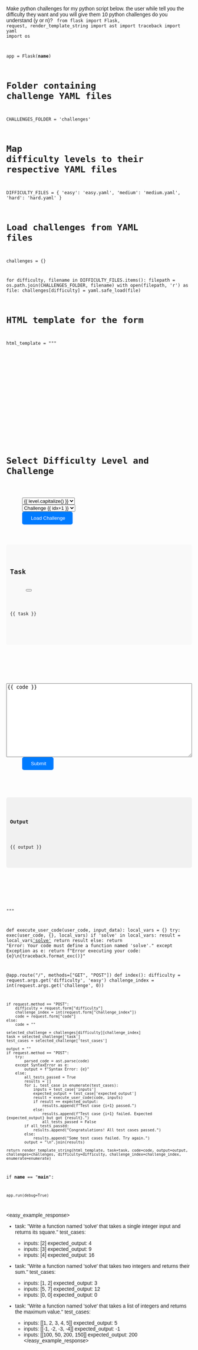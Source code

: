 Make python challenges for my python script below. the user while tell you the difficulty they want and you will give them 10 python challenges do you understand (y or n)?
<code>
from flask import Flask, request, render_template_string
import ast
import traceback
import yaml
import os

app = Flask(__name__)

# Folder containing challenge YAML files
CHALLENGES_FOLDER = 'challenges'

# Map difficulty levels to their respective YAML files
DIFFICULTY_FILES = {
    'easy': 'easy.yaml',
    'medium': 'medium.yaml',
    'hard': 'hard.yaml'
}

# Load challenges from YAML files
challenges = {}

for difficulty, filename in DIFFICULTY_FILES.items():
    filepath = os.path.join(CHALLENGES_FOLDER, filename)
    with open(filepath, 'r') as file:
        challenges[difficulty] = yaml.safe_load(file)

# HTML template for the form
html_template = """
<!doctype html>
<html lang="en">
<head>
  <meta charset="utf-8">
  <title>Python Code Challenge</title>
  <link rel="stylesheet" href="https://cdnjs.cloudflare.com/ajax/libs/font-awesome/5.15.3/css/all.min.css">
  <link rel="stylesheet" href="https://cdnjs.cloudflare.com/ajax/libs/codemirror/5.63.0/codemirror.min.css">
  <script src="https://cdnjs.cloudflare.com/ajax/libs/codemirror/5.63.0/codemirror.min.js"></script>
  <script src="https://cdnjs.cloudflare.com/ajax/libs/codemirror/5.63.0/mode/python/python.min.js"></script>
  <style>
    body { font-family: Arial, sans-serif; margin: 20px; }
    .container { max-width: 800px; margin: 0 auto; }
    .task { background-color: #f9f9f9; padding: 10px; border-radius: 5px; margin-bottom: 20px; }
    .output { background-color: #f1f1f1; padding: 10px; border-radius: 5px; margin-top: 20px; display: block; }
    textarea { width: 100%; height: 200px; font-family: monospace; }
    .btn { padding: 10px 20px; cursor: pointer; background-color: #007bff; color: #fff; border: none; border-radius: 5px; }
    .btn:hover { background-color: #0056b3; }
    .toast { position: fixed; top: 20px; right: 20px; background-color: #007bff; color: #fff; padding: 10px; border-radius: 5px; display: none; }
    .collapse-btn { cursor: pointer; }
    .collapse-content { display: none; }
    .collapse-content.active { display: block; }
  </style>
  <script>
    document.addEventListener('DOMContentLoaded', function() {
      var collapseBtn = document.querySelector('.collapse-btn');
      var collapseContent = document.querySelector('.collapse-content');
      var outputDiv = document.querySelector('.output');

      collapseBtn.addEventListener('click', function() {
        collapseContent.classList.toggle('active');
      });

      // Reset output when new challenge is loaded
      var selectChallenge = document.querySelector('select[name="challenge"]');
      selectChallenge.addEventListener('change', function() {
        outputDiv.innerHTML = ''; // Reset output
      });

      // Show toast message when all tests are passed
      var output = document.querySelector('.output pre');
      if (output && output.innerText.includes('Congratulations! All test cases passed.')) {
        var toast = document.querySelector('.toast');
        toast.style.display = 'block';
        setTimeout(function() {
          toast.style.display = 'none';
        }, 3000);
      }

      // Initialize CodeMirror
      var codeMirrorTextarea = document.querySelector('textarea[name="code"]');
      var codeMirrorEditor = CodeMirror.fromTextArea(codeMirrorTextarea, {
        mode: 'python',
        theme: 'default',
        lineNumbers: true,
        indentUnit: 2, // Set tab to indent 2 spaces
        autofocus: true
      });
    });
  </script>
</head>
<body>
  <div class="container">
    <h1>Select Difficulty Level and Challenge</h1>
    <form method="GET">
      <select name="difficulty">
        {% for level in challenges.keys() %}
          <option value="{{ level }}" {% if level == difficulty %}selected{% endif %}>{{ level.capitalize() }}</option>
        {% endfor %}
      </select>
      <select name="challenge">
        {% for idx, challenge in enumerate(challenges[difficulty]) %}
          <option value="{{ idx }}" {% if idx == challenge_index %}selected{% endif %}>Challenge {{ idx+1 }}</option>
        {% endfor %}
      </select>
      <button type="submit" class="btn"><i class="fas fa-play"></i> Load Challenge</button>
    </form>
    <div class="task">
      <h2>Task</h2>
      <button class="collapse-btn"><i class="fas fa-chevron-down"></i></button>
      <div class="collapse-content active">
        <p>{{ task }}</p>
      </div>
    </div>
    <form method="POST">
      <input type="hidden" name="difficulty" value="{{ difficulty }}">
      <input type="hidden" name="challenge_index" value="{{ challenge_index }}">
      <textarea name="code" placeholder="Write your Python code here...">{{ code }}</textarea>
      <button type="submit" class="btn"><i class="fas fa-check"></i> Submit</button>
    </form>
    <div class="output">
      <h3>Output</h3>
      <pre>{{ output }}</pre>
    </div>
    <div class="toast">
      <i class="fas fa-check-circle"></i> Congratulations! All test cases passed.
    </div>
  </div>
</body>
</html>

"""

def execute_user_code(user_code, input_data):
    local_vars = {}
    try:
        exec(user_code, {}, local_vars)
        if 'solve' in local_vars:
            result = local_vars['solve'](*input_data)
            return result
        else:
            return "Error: Your code must define a function named 'solve'."
    except Exception as e:
        return f"Error executing your code: {e}\n{traceback.format_exc()}"

@app.route("/", methods=["GET", "POST"])
def index():
    difficulty = request.args.get('difficulty', 'easy')
    challenge_index = int(request.args.get('challenge', 0))
    
    if request.method == "POST":
        difficulty = request.form["difficulty"]
        challenge_index = int(request.form["challenge_index"])
        code = request.form["code"]
    else:
        code = ""
    
    selected_challenge = challenges[difficulty][challenge_index]
    task = selected_challenge['task']
    test_cases = selected_challenge['test_cases']
    
    output = ""
    if request.method == "POST":
        try:
            parsed_code = ast.parse(code)
        except SyntaxError as e:
            output = f"Syntax Error: {e}"
        else:
            all_tests_passed = True
            results = []
            for i, test_case in enumerate(test_cases):
                inputs = test_case['inputs']
                expected_output = test_case['expected_output']
                result = execute_user_code(code, inputs)
                if result == expected_output:
                    results.append(f"Test case {i+1} passed.")
                else:
                    results.append(f"Test case {i+1} failed. Expected {expected_output} but got {result}.")
                    all_tests_passed = False
            if all_tests_passed:
                results.append("Congratulations! All test cases passed.")
            else:
                results.append("Some test cases failed. Try again.")
            output = "\n".join(results)
    
    return render_template_string(html_template, task=task, code=code, output=output, challenges=challenges, difficulty=difficulty, challenge_index=challenge_index, enumerate=enumerate)

if __name__ == "__main__":

    app.run(debug=True)
</code>

<easy_example_response>
- task: "Write a function named 'solve' that takes a single integer input and returns its square."
  test_cases:
    - inputs: [2]
      expected_output: 4
    - inputs: [3]
      expected_output: 9
    - inputs: [4]
      expected_output: 16

- task: "Write a function named 'solve' that takes two integers and returns their sum."
  test_cases:
    - inputs: [1, 2]
      expected_output: 3
    - inputs: [5, 7]
      expected_output: 12
    - inputs: [0, 0]
      expected_output: 0

- task: "Write a function named 'solve' that takes a list of integers and returns the maximum value."
  test_cases:
    - inputs: [[1, 2, 3, 4, 5]]
      expected_output: 5
    - inputs: [[-1, -2, -3, -4]]
      expected_output: -1
    - inputs: [[100, 50, 200, 150]]
      expected_output: 200
</easy_example_response>
